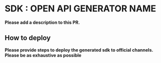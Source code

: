 # SDK : OPEN API GENERATOR NAME

__Please add a description to this PR.__

## How to deploy

__Please provide steps to deploy the generated sdk to official channels.__
__Please be as exhaustive as possible__
